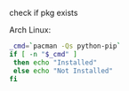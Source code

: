 check if pkg exists

Arch Linux:

```sh
_cmd=`pacman -Qs python-pip`
if [ -n "$_cmd" ]
 then echo "Installed"
 else echo "Not Installed"
fi
```
